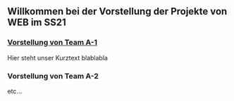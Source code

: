 ## Willkommen bei der Vorstellung der Projekte von WEB im SS21

### [Vorstellung von Team A-1](https://iexpo-ss21.github.io/iexpo-ss21/team-a1)

Hier steht unser Kurztext blablabla

### Vorstellung von Team A-2

etc...
